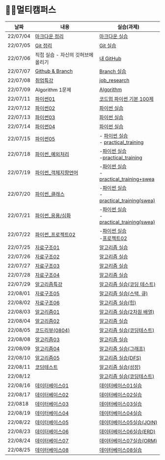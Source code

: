 # 🐱‍🏍멀티캠퍼스

| 날짜       | 내용                                             | 실습(과제)                                                                                                                                               |
| -------- | ---------------------------------------------- | ---------------------------------------------------------------------------------------------------------------------------------------------------- |
| 22/07/04 | [마크다운 정리](./Multicampus/0704/Markdown.md)      | [마크다운 실습](./Multicampus/0704/markdown_practice.md)                                                                                                   |
| 22/07/05 | [Git 정리](./Multicampus/0705/git.md)            | [Git 실습](./Multicampus/0705/git_practice.md)                                                                                                         |
| 22/07/06 | 직접 실습 - 자신의 깃허브에 올리기                           | [내 GitHub](https://github.com/JeongJinGan/TIL)                                                                                                       |
| 22/07/07 | [Github & Branch](./Multicampus/0707/0707.md)  | [Branch 실습](./Multicampus/0707/git_branch.md)                                                                                                        |
| 22/07/08 | [취업특강](./Multicampus/0708/special_lecture.md)  | [job_research](https://github.com/JeongJinGan/job_research)                                                                                          |
| 22/07/09 | Algorithm 1문제                                  | [Algorithm](https://github.com/JeongJinGan/Algorithm/blob/master/Baekjoon/1929%EB%B2%88.md)                                                          |
| 22/07/11 | [파이썬01](./Multicampus/0711/python01.md)        | [코드업 파이썬 기본 100제](./Multicampus/0711/python)                                                                                                         |
| 22/07/12 | [파이썬02](./Multicampus/0712/python02.md)        | [파이썬 실습](./Multicampus/0712/실습코드)                                                                                                                    |
| 22/07/13 | [파이썬03](./Multicampus/0713/python03.md)        | [파이썬 실습](./Multicampus/0713/실습코드)                                                                                                                    |
| 22/07/14 | [파이썬04](./Multicampus/0714/python04.md)        | [파이썬 실습](./Multicampus/0714/실습코드)                                                                                                                    |
| 22/07/15 | [파이썬05](./Multicampus/0715/python05.md)        | - [파이썬 실습](./Multicampus/0715/실습코드) <br>- [practical_training](./Multicampus/0715/practical_training)                                                |
| 22/07/18 | [파이썬_예외처리](./Multicampus/0718/예외처리.md)         | -[파이썬 실습](./Multicampus/0718/실습코드) <br>-[practical_training](./Multicampus/0718/practical_training)                                                  |
| 22/07/19 | [파이썬_객체지향언어](./Multicampus/0719/파이썬_객체지향언어.md) | -[파이썬 실습](./Multicampus/0719/실습코드)<br>-[practical_training+swea](./Multicampus/0719/practical_training+swea)                                         |
| 22/07/20 | [파이썬_클래스](./Multicampus/0720/파이썬_클래스.md)       | -[파이썬 실습](./Multicampus/0720/실습코드) <br>-[practical_training(swea)](./Multicampus/0720/practical_training)                                            |
| 22/07/21 | [파이썬_응용/심화](./Multicampus/0721/파이썬_응용심화.md)    | -[파이썬 실습](./Multicampus/0721/실습코드)<br>-[practical_training(swea)](./Multicampus/0721/practical_training)                                             |
| 22/07/22 | [파이썬_프로젝트02](./Multicampus/0722/파이썬_프로젝트02.md) | -[파이썬 실습](./Multicampus/0722/실습코드)<br/>-[프로젝트02](https://github.com/JeongJinGan/01-PJT-02/tree/main/3%ED%9A%8C%EC%B0%A8/%EA%B0%84%EC%A0%95%EC%A7%84) |
| 22/07/25 | [자료구조01](./Multicampus/0725/자료구조01.md)         | [알고리즘 실습](./Multicampus/0725/실습코드)                                                                                                                   |
| 22/07/26 | [자료구조02](./Multicampus/0726/자료구조02.md)         | [알고리즘 실습](./Multicampus/0726/실습코드)                                                                                                                   |
| 22/07/27 | [자료구조03](./Multicampus/0727/자료구조03.md)         | [알고리즘 실습](./Multicampus/0727/실습코드)                                                                                                                   |
| 22/07/28 | [자료구조04](./Multicampus/0728/자료구조04.md)         | [알고리즘 실습](./Multicampus/0728/실습코드)                                                                                                                   |
| 22/07/29 | [알고리즘특강](./Multicampus/0729/알고리즘특강.md)         | [알고리즘 실습(코딩 테스트)](./Multicampus/0729/실습코드(코딩테스트))                                                                                                    |
| 22/08/01 | [자료구조05](./Multicampus/0801/자료구조05.md)         | [알고리즘 실습(스택, 큐)](./Multicampus/0801/실습코드)                                                                                                            |
| 22/08/02 | [자료구조06](./Multicampus/0802/자료구조06.md)         | [알고리즘 실습(힙)](./Multicampus/0802/실습코드)                                                                                                                |
| 22/08/03 | [알고리즘01](./Multicampus/0803/알고리즘01.md)         | [알고리즘 실습(2차원 배열)](./Multicampus/0803/실습코드)                                                                                                           |
| 22/08/04 | [알고리즘02](./Multicampus/0804/알고리즘02.md)         | [알고리즘 실습](./Multicampus/0804/실습코드)                                                                                                                   |
| 22/08/05 | [코드리뷰(0804)](./Multicampus/0805/코드리뷰(박스_지뢰찾기)) | [알고리즘 실습(코딩테스트)](./Multicampus/0805/실습코드(코딩테스트))                                                                                                     |
| 22/08/08 | [알고리즘03](./Multicampus/0808/알고리즘03.md)         | [알고리즘 실습](./Multicampus/0808/실습코드)                                                                                                                   |
| 22/08/09 | [알고리즘04](./Multicampus/0809/알고리즘04.md)         | [알고리즘 실습(그래프)](./Multicampus/0809/실습코드)                                                                                                              |
| 22/08/10 | [알고리즘05](./Multicampus/0810/알고리즘05.md)         | [알고리즘 실습(DFS)](./Multicampus/0810/실습코드)                                                                                                              |
| 22/08/11 | [코딩테스트](./Multicampus/0811/코딩테스트2.md)          | [알고리즘 실습(성장)](./Multicampus/0811/실습코드)                                                                                                               |
| 22/08/12 |                                                | [알고리즘 실습(코딩테스트)](./Multicampus/0812/실습코드(코딩테스트))                                                                                                     |
| 22/08/16 | [데이터베이스01](./Multicampus/0816/데이터베이스01.md)     | [데이터베이스01실습](./Multicampus/0816/01실습.md)                                                                                                             |
| 22/08/17 | [데이터베이스02](./Multicampus/0817/데이터베이스02.md)     | [데이터베이스02실습](./Multicampus/0817/02실습.md)                                                                                                             |
| 22/0818  | [데이터베이스03](./Multicampus/0818/데이터베이스03.md)     | [데이터베이스03실습](./Multicampus/0818/03실습.md)                                                                                                             |
| 22/08/19 | [데이터베이스04](./Multicampus/0819/데이터베이스04.md)     | [데이터베이스04실습](./Multicampus/0819/04실습.md)                                                                                                             |
| 22/08/22 | [데이터베이스05](./Multicampus/0822/데이터베이스05.md)     | [데이터베이스05실습(JOIN)](./Multicampus/0822/05실습.md)                                                                                                       |
| 22/08/23 | [데이터베이스06](./Multicampus/0823/데이터베이스06.md)     | [데이터베이스06실습(ERD)](./Multicampus/0823/ERD그리기)                                                                                                         |
| 22/08/24 | [데이터베이스07](./Multicampus/0824/데이터베이스07.md)     | [데이터베이스07실습(ORM)](./Multicampus/0824/DB_07.md)                                                                                                       |
| 22/08/25 | [데이터베이스08](./Multicampus/0825/데이터베이스08.md)     | [데이터베이스08실습](./Multicampus/0825/DB_08.md)                                                                                                            |


